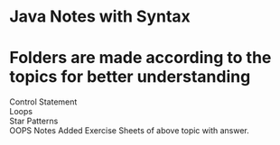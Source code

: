 # Java Notes with Syntax 
# Folders are made according to the topics for better understanding

Control Statement  
Loops  <br>
Star Patterns <br>
OOPS Notes Added
Exercise Sheets of above topic with answer.
